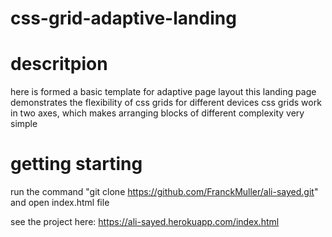 # css-grid-adaptive-landing

# descritpion

here is formed a basic template for adaptive page layout
this landing page demonstrates the flexibility of css grids for different devices
css grids work in two axes, which makes arranging blocks of different complexity very simple

# getting starting

run the command "git clone https://github.com/FranckMuller/ali-sayed.git"
and open index.html file

see the project here: https://ali-sayed.herokuapp.com/index.html
